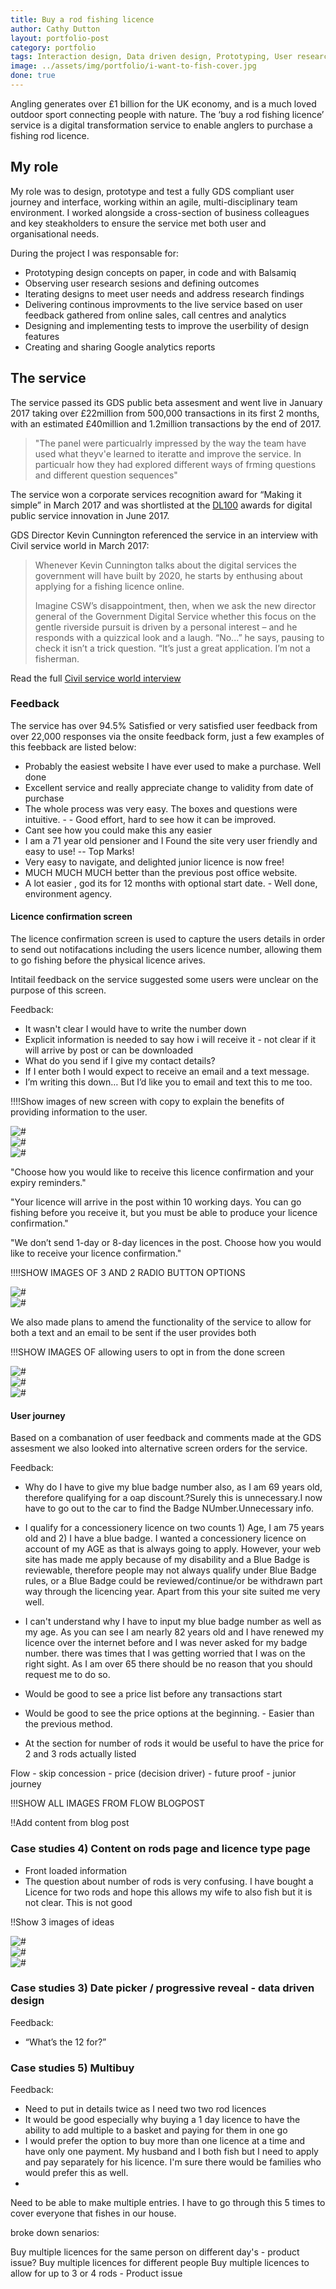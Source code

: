 ```yaml
---
title: Buy a rod fishing licence
author: Cathy Dutton
layout: portfolio-post
category: portfolio
tags: Interaction design, Data driven design, Prototyping, User research, Front end develoment
image: ../assets/img/portfolio/i-want-to-fish-cover.jpg
done: true
---
```


<p class="highlight-quote">
Angling generates over £1 billion for the UK economy, and is a much loved outdoor sport connecting people with nature. The ‘buy a rod fishing licence’ service is a digital transformation service to enable anglers to purchase a fishing rod licence.
</p>

<h2 class="heading">My role</h2>
My role was to design, prototype and test a fully GDS compliant user journey and interface, working within an agile, multi-disciplinary team environment. I worked alongside a cross-section of business colleagues and key steakholders to ensure the service met both user and organisational needs.

During the project I was responsable for:

* Prototyping design concepts on paper, in code and with Balsamiq
* Observing user research sesions and defining outcomes
* Iterating designs to meet user needs and address research findings
* Delivering continous improvments to the live service based on user feedback gathered from online sales, call centres and analytics
* Designing and implementing tests to improve the userbility of design features
* Creating and sharing Google analytics reports


<h2 class="heading">The service</h2>
The service passed its GDS public beta assesment and went live in January 2017 taking over £22million from 500,000 transactions in its first 2 months, with an estimated £40million and 1.2million transactions by the end of 2017. 
 
<blockquote>
"The panel were particualrly impressed by the way the team have used what theyv'e learned to iteratte and improve the service. In particualr how they had explored different ways of frming questions and different question sequences"
</blockquote> 

The service won a corporate services recognition award for “Making it simple” in March 2017 and was shortlisted at the <a href="http://www.digileaders100.com/" title="DL100 awards" targe="_blank">DL100</a> awards for digital public service innovation in June 2017.

GDS Director Kevin Cunnington referenced the service in an interview with Civil service world in March 2017:

<blockquote>
Whenever Kevin Cunnington talks about the digital services the government will have built by 2020, he starts by enthusing about applying for a fishing licence online.

Imagine CSW’s disappointment, then, when we ask the new director general of the Government Digital Service whether this focus on the gentle riverside pursuit is driven by a personal interest – and he responds with a quizzical look and a laugh. “No...” he says, pausing to check it isn’t a trick question. “It’s just a great application. I’m not a fisherman.
</blockquote>

Read the full <a href="http://www.civilserviceworld.com/articles/interview/interview-gds-leader-kevin-cunnington-whitehall-self-help-groups-spend-controls" title="Interview: GDS leader Kevin Cunnington - Civil service world" target="_blank">Civil service world interview</a>


<h3 class="heading">Feedback</h3>

The service has over 94.5% Satisfied or very satisfied user feedback from over 22,000 responses via the onsite feedback form, just a few examples of this feebback are listed below:

 - Probably the easiest website I have ever used to make a purchase. Well done
 - Excellent service and really appreciate change to validity from date of purchase
 - The whole process was very easy. The boxes and questions were intuitive. -  - Good effort, hard to see how it can be improved.
 - Cant see how you could make this any easier
 - I am a 71 year old pensioner and I Found the site very user friendly and easy to use!  --   Top Marks!
 - Very easy to navigate, and delighted junior licence is now free!
 - MUCH MUCH MUCH better than the previous post office website.
 - A lot easier , god its for 12 months with optional start date. - Well done, environment agency.

 
<h4 class="heading">Licence confirmation screen</h4>
The licence confirmation screen is used to capture the users details in order to send out notifacations including the users licence number, allowing them to go fishing before the physical licence arives.

Intitail feedback on the service suggested some users were unclear on the purpose of this screen.

Feedback:

 * It wasn't clear I would have to write the number down
 * Explicit information is needed to say how i will receive it - not clear if it will arrive by post or can be downloaded
 * What do you send if I give my contact details?
 * If I enter both I would expect to receive an email and a text message.
 * I’m writing this down… But I’d like you to email and text this to me too.

!!!!Show images of new screen with copy to explain the benefits of providing information to the user.

<section class="portfolio-images">
<div class="portfolio-piece-wrapper-three">
    <div class="portfolio-piece">
        <img src="../assets/img/portfolio/fishing-licence/confirmation-screen-one.jpg" class="portfolio-piece__img"  alt="#">
    </div>
</div>
<div class="portfolio-piece-wrapper-three">
    <div class="portfolio-piece">
        <img src="../assets/img/portfolio/fishing-licence/confirmation-screen-two.jpg" class="portfolio-piece__img"  alt="#">
    </div>
</div>
<div class="portfolio-piece-wrapper-three">
    <div class="portfolio-piece">
        <img src="../assets/img/portfolio/fishing-licence/confirmation-screen-five.jpg" class="portfolio-piece__img"  alt="#">
    </div>
</div>
</section>

"Choose how you would like to receive this licence confirmation and your expiry reminders."

"Your licence will arrive in the post within 10 working days. You can go fishing before you receive it, but you must be able to produce your licence confirmation."

"We don’t send 1-day or 8-day licences in the post. Choose how you would like to receive your licence confirmation."

!!!!SHOW IMAGES OF 3 AND 2 RADIO BUTTON OPTIONS

<section class="portfolio-images">
<div class="portfolio-piece-wrapper">
    <div class="portfolio-piece">
        <img src="../assets/img/portfolio/fishing-licence/confirmation-screen-three.jpg" class="portfolio-piece__img"  alt="#">
    </div>
</div>
<div class="portfolio-piece-wrapper">
    <div class="portfolio-piece">
        <img src="../assets/img/portfolio/fishing-licence/confirmation-screen-four.jpg" class="portfolio-piece__img"  alt="#">
    </div>
</div>
</section>


We also made plans to amend the functionality of the service to allow for both a text and an email to be sent if the user provides both

!!!SHOW IMAGES OF allowing users to opt in from the done screen



<section class="portfolio-images">
<div class="portfolio-piece-wrapper-three">
    <div class="portfolio-piece">
        <img src="../assets/img/portfolio/fishing-licence/confirmation-screen-six.jpg" class="portfolio-piece__img"  alt="#">
    </div>
</div>
<div class="portfolio-piece-wrapper-three">
    <div class="portfolio-piece">
        <img src="../assets/img/portfolio/fishing-licence/confirmation-screen-seven.jpg" class="portfolio-piece__img"  alt="#">
    </div>
</div>
<div class="portfolio-piece-wrapper-three">
    <div class="portfolio-piece">
        <img src="../assets/img/portfolio/fishing-licence/confirmation-screen-eight.jpg" class="portfolio-piece__img"  alt="#">
    </div>
</div>
</section>




<h4 class="heading">User journey</h4>
Based on a combanation of user feedback and comments made at the GDS assesment we also looked into alternative screen orders for the service.

Feedback:

* Why do I have to give my blue badge number also, as I am 69 years old, therefore qualifying for a oap discount.?Surely this is unnecessary.I now have to go out to the car to find the Badge NUmber.Unnecessary info.
* I qualify for a concessionery licence on two counts 1) Age, I am 75 years old and 2) I have a blue badge. I wanted a concessionery licence on account of my AGE as that is always going to apply. However, your web site has made me apply because of my disability and a Blue Badge is reviewable, therefore people may not always qualify under Blue Badge rules, or a Blue Badge could be reviewed/continue/or be withdrawn part way through the licencing year.  Apart from this your site suited me very well.
* I can't understand why I have to input my blue badge number as well as my age. As you can see I am nearly 82 years old and I have renewed my licence over the internet before and I was never asked for my badge number. there was times that I was getting worried that I was on the right sight. As I am over 65 there should be no reason that you should request me to do so.

* Would be good to see a price list before any transactions start
* Would be good to see the price options at the beginning. - Easier than the previous method.
* At the section for number of rods it would be useful to have the price for 2 and 3 rods actually listed



Flow -  skip concession - price (decision driver) - future proof - junior journey

!!!SHOW ALL IMAGES FROM FLOW BLOGPOST

!!Add content from blog post




<h3 class="heading">Case studies 4) Content on rods page and licence type page</h3>

- Front loaded information
- The question about number of rods is very confusing. I have bought a Licence for two rods and hope this allows my wife to also fish but it is not clear. This is not good

!!Show 3 images of ideas

<section class="portfolio-images">
<div class="portfolio-piece-wrapper">
    <div class="portfolio-piece">
        <img src="../assets/img/portfolio/fishing-licence/rods-one.jpg" class="portfolio-piece__img"  alt="#">
    </div>
</div>
<div class="portfolio-piece-wrapper">
    <div class="portfolio-piece">
        <img src="../assets/img/portfolio/fishing-licence/rods-two.jpg" class="portfolio-piece__img"  alt="#">
    </div>
</div>
<div class="portfolio-piece-wrapper">
    <div class="portfolio-piece">
        <img src="../assets/img/portfolio/fishing-licence/rods-three.jpg" class="portfolio-piece__img"  alt="#">
    </div>
</div>
</section>


<h3 class="heading">Case studies 3) Date picker / progressive reveal - data driven design</h3>


Feedback:

 * “What’s the 12 for?”


<h3 class="heading">Case studies 5) Multibuy</h3>

Feedback:

 * Need to put in details twice as I need two two rod licences
 * It would be good especially why buying a 1 day licence to have the ability to add multiple to a basket and paying for them in one go
 * I would prefer the option to buy more than one licence at a time and have only one payment.  My husband and I both fish but I need to apply and pay separately for his licence.  I'm sure there would be families who would prefer this as well.
* 
Need to be able to make multiple entries. I have to go through this 5 times to cover everyone that fishes in our house.

broke down senarios:

Buy multiple licences for the same person on different day's - product issue?
Buy multiple licences for different people
Buy multiple licences to allow for up to 3 or 4 rods - Product issue





